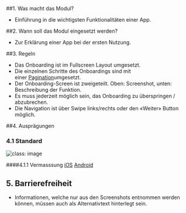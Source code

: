 ##1. Was macht das Modul?
*   Einführung in die wichtigsten Funktionalitäten einer App.

##2. Wann soll das Modul eingesetzt werden?
*   Zur Erklärung einer App bei der ersten Nutzung.

##3. Regeln
*   Das Onboarding ist im Fullscreen Layout umgesetzt.
*   Die einzelnen Schritte des Onboardings sind mit einer [Pagination](https://digital.sbb.ch/de/mobile/module/pagination)umgesetzt.
*   Der Onboarding-Screen ist zweigeteilt. Oben: Screenshot, unten: Beschreibung der Funktion.
*   Es muss jederzeit möglich sein, das Onboarding zu überspringen / abzubrechen.
*   Die Navigation ist über Swipe links/rechts oder den «Weiter» Button möglich.

##4. Ausprägungen
### 4.1 Standard
![](https://raw.githubusercontent.com/sbb-design-systems/sbb-design-system/master/mobile/modules/onboarding/images/MM14.png 'class: image')

####4.1.1 Vermasssung
[iOS](https://sbb.invisionapp.com/d/main#/console/14051805/322943575/inspect)
[Android](https://sbb.invisionapp.com/d/main#/console/14051805/322943576/inspect)

## 5. Barrierefreiheit
* Informationen, welche nur aus den Screenshots entnommen werden können, müssen auch als Alternativtext hinterlegt sein.

